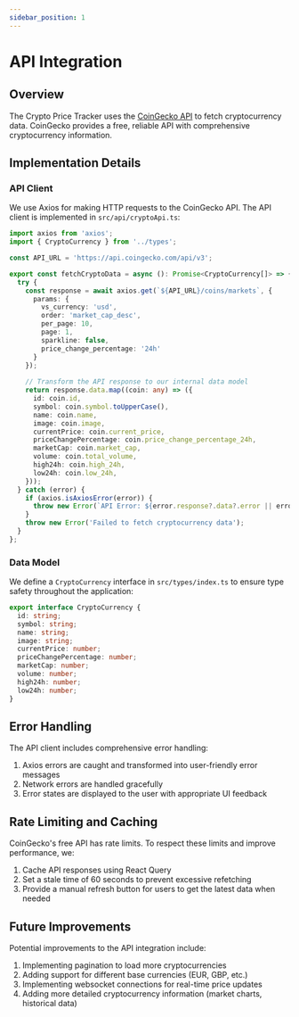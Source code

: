 ```yaml
---
sidebar_position: 1
---
```


# API Integration

## Overview

The Crypto Price Tracker uses the [CoinGecko API](https://www.coingecko.com/en/api/documentation) to fetch cryptocurrency data. CoinGecko provides a free, reliable API with comprehensive cryptocurrency information.

## Implementation Details

### API Client

We use Axios for making HTTP requests to the CoinGecko API. The API client is implemented in `src/api/cryptoApi.ts`:

```typescript
import axios from 'axios';
import { CryptoCurrency } from '../types';

const API_URL = 'https://api.coingecko.com/api/v3';

export const fetchCryptoData = async (): Promise<CryptoCurrency[]> => {
  try {
    const response = await axios.get(`${API_URL}/coins/markets`, {
      params: {
        vs_currency: 'usd',
        order: 'market_cap_desc',
        per_page: 10,
        page: 1,
        sparkline: false,
        price_change_percentage: '24h'
      }
    });
    
    // Transform the API response to our internal data model
    return response.data.map((coin: any) => ({
      id: coin.id,
      symbol: coin.symbol.toUpperCase(),
      name: coin.name,
      image: coin.image,
      currentPrice: coin.current_price,
      priceChangePercentage: coin.price_change_percentage_24h,
      marketCap: coin.market_cap,
      volume: coin.total_volume,
      high24h: coin.high_24h,
      low24h: coin.low_24h,
    }));
  } catch (error) {
    if (axios.isAxiosError(error)) {
      throw new Error(`API Error: ${error.response?.data?.error || error.message}`);
    }
    throw new Error('Failed to fetch cryptocurrency data');
  }
};
```

### Data Model

We define a `CryptoCurrency` interface in `src/types/index.ts` to ensure type safety throughout the application:

```typescript
export interface CryptoCurrency {
  id: string;
  symbol: string;
  name: string;
  image: string;
  currentPrice: number;
  priceChangePercentage: number;
  marketCap: number;
  volume: number;
  high24h: number;
  low24h: number;
}
```

## Error Handling

The API client includes comprehensive error handling:

1. Axios errors are caught and transformed into user-friendly error messages
2. Network errors are handled gracefully
3. Error states are displayed to the user with appropriate UI feedback

## Rate Limiting and Caching

CoinGecko's free API has rate limits. To respect these limits and improve performance, we:

1. Cache API responses using React Query
2. Set a stale time of 60 seconds to prevent excessive refetching
3. Provide a manual refresh button for users to get the latest data when needed

## Future Improvements

Potential improvements to the API integration include:

1. Implementing pagination to load more cryptocurrencies
2. Adding support for different base currencies (EUR, GBP, etc.)
3. Implementing websocket connections for real-time price updates
4. Adding more detailed cryptocurrency information (market charts, historical data)